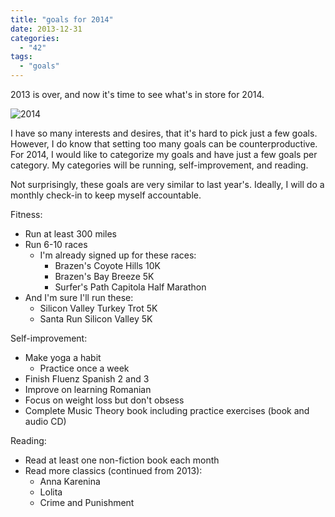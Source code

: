 ```yaml
---
title: "goals for 2014"
date: 2013-12-31
categories: 
  - "42"
tags: 
  - "goals"
---
```


2013 is over, and now it's time to see what's in store for 2014.

![2014](images/2014.jpg)

I have so many interests and desires, that it's hard to pick just a few goals. However, I do know that setting too many goals can be counterproductive. For 2014, I would like to categorize my goals and have just a few goals per category. My categories will be running, self-improvement, and reading.

Not surprisingly, these goals are very similar to last year's. Ideally, I will do a monthly check-in to keep myself accountable.

Fitness:

- Run at least 300 miles
- Run 6-10 races
    - I'm already signed up for these races:
        - Brazen's Coyote Hills 10K
        - Brazen's Bay Breeze 5K
        - Surfer's Path Capitola Half Marathon
- And I'm sure I'll run these:
    - Silicon Valley Turkey Trot 5K
    - Santa Run Silicon Valley 5K

Self-improvement:

- Make yoga a habit
    - Practice once a week
- Finish Fluenz Spanish 2 and 3
- Improve on learning Romanian
- Focus on weight loss but don't obsess
- Complete Music Theory book including practice exercises (book and audio CD)

Reading:

- Read at least one non-fiction book each month
- Read more classics (continued from 2013):
    - Anna Karenina
    - Lolita
    - Crime and Punishment
